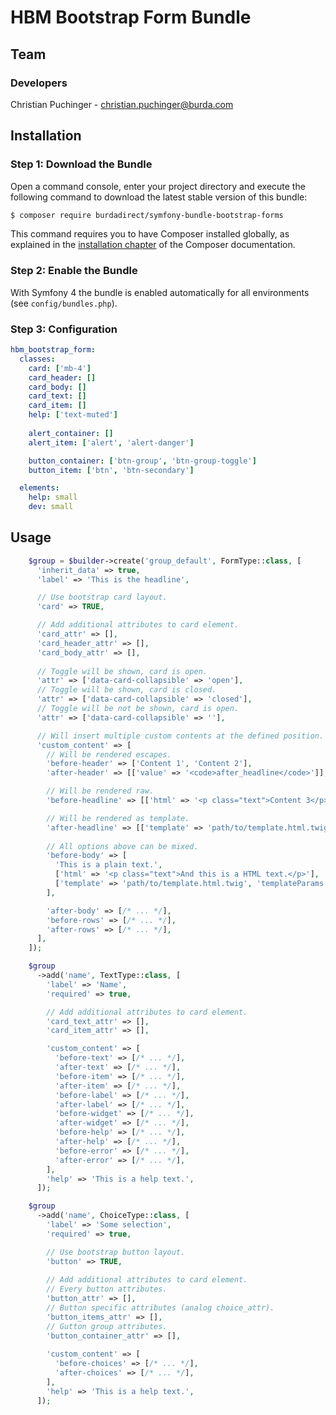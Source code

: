 # HBM Bootstrap Form Bundle

## Team

### Developers
Christian Puchinger - christian.puchinger@burda.com

## Installation

### Step 1: Download the Bundle

Open a command console, enter your project directory and execute the
following command to download the latest stable version of this bundle:

```bash
$ composer require burdadirect/symfony-bundle-bootstrap-forms
```

This command requires you to have Composer installed globally, as explained
in the [installation chapter](https://getcomposer.org/doc/00-intro.md)
of the Composer documentation.

### Step 2: Enable the Bundle

With Symfony 4 the bundle is enabled automatically for all environments (see `config/bundles.php`). 


### Step 3: Configuration

```yml
hbm_bootstrap_form:
  classes:
    card: ['mb-4']
    card_header: []
    card_body: []
    card_text: []
    card_item: []
    help: ['text-muted']
    
    alert_container: []
    alert_item: ['alert', 'alert-danger']

    button_container: ['btn-group', 'btn-group-toggle']
    button_item: ['btn', 'btn-secondary']

  elements:
    help: small
    dev: small
```

## Usage

```php
    $group = $builder->create('group_default', FormType::class, [
      'inherit_data' => true,
      'label' => 'This is the headline',

      // Use bootstrap card layout.
      'card' => TRUE,

      // Add additional attributes to card element.
      'card_attr' => [],
      'card_header_attr' => [],
      'card_body_attr' => [],
 
      // Toggle will be shown, card is open.
      'attr' => ['data-card-collapsible' => 'open'],
      // Toggle will be shown, card is closed.
      'attr' => ['data-card-collapsible' => 'closed'],
      // Toggle will be not be shown, card is open.
      'attr' => ['data-card-collapsible' => ''],

      // Will insert multiple custom contents at the defined position.
      'custom_content' => [
        // Will be rendered escapes.
        'before-header' => ['Content 1', 'Content 2'],
        'after-header' => [['value' => '<code>after_headline</code>']],

        // Will be rendered raw.
        'before-headline' => [['html' => '<p class="text">Content 3</p>']],

        // Will be rendered as template.
        'after-headline' => [['template' => 'path/to/template.html.twig', 'templateParams' => ['var1' => $var]]],
      
        // All options above can be mixed.
        'before-body' => [
          'This is a plain text.',
          ['html' => '<p class="text">And this is a HTML text.</p>'],
          ['template' => 'path/to/template.html.twig', 'templateParams' => ['obj' => $obj]]
        ],

        'after-body' => [/* ... */],
        'before-rows' => [/* ... */],
        'after-rows' => [/* ... */],
      ],
    ]);

    $group
      ->add('name', TextType::class, [
        'label' => 'Name',
        'required' => true,

        // Add additional attributes to card element.
        'card_text_attr' => [],
        'card_item_attr' => [],

        'custom_content' => [
          'before-text' => [/* ... */],
          'after-text' => [/* ... */],
          'before-item' => [/* ... */],
          'after-item' => [/* ... */],
          'before-label' => [/* ... */],
          'after-label' => [/* ... */],
          'before-widget' => [/* ... */],
          'after-widget' => [/* ... */],
          'before-help' => [/* ... */],
          'after-help' => [/* ... */],
          'before-error' => [/* ... */],
          'after-error' => [/* ... */],
        ],
        'help' => 'This is a help text.',
      ]);

    $group
      ->add('name', ChoiceType::class, [
        'label' => 'Some selection',
        'required' => true,

        // Use bootstrap button layout.
        'button' => TRUE,
        
        // Add additional attributes to card element.
        // Every button attributes.
        'button_attr' => [],
        // Button specific attributes (analog choice_attr).
        'button_items_attr' => [],
        // Gutton group attributes.
        'button_container_attr' => [],
        
        'custom_content' => [
          'before-choices' => [/* ... */],
          'after-choices' => [/* ... */],
        ],
        'help' => 'This is a help text.',
      ]);
```
